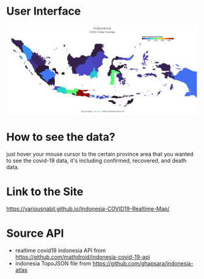 # User Interface
![User Interface](user_interface.png)

# How to see the data?
just hover your mouse cursor to the certain province area that you wanted to see the covid-19 data, it's including confirmed, recovered, and death data.

# Link to the Site
https://variousnabil.github.io/Indonesia-COVID19-Realtime-Map/

# Source API 
- realtime covid19 indonesia API from https://github.com/mathdroid/indonesia-covid-19-api
- indonesia TopoJSON file from https://github.com/ghapsara/indonesia-atlas
